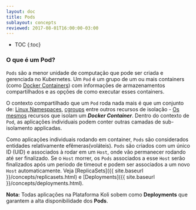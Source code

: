 ```yaml
---
layout: doc
title: Pods
sublayout: concepts
reviewed: 2017-08-01T16:00:00-03:00
---
```


* TOC
{:toc}

### O que é um Pod?

`Pods` são a menor unidade de computação que pode ser criada e gerenciada no Kubernetes. Um `Pod` é um grupo de um ou mais containers (como [Docker Containers](https://www.docker.com/what-docker)) com informações de armazenamentos compartilhados e as opções de como executar esses containers.

O contexto compartilhado que um `Pod` roda nada mais é que um conjunto de: [Linux Namespaces](https://en.wikipedia.org/wiki/Linux_namespaces), [cgroups](https://en.wikipedia.org/wiki/Cgroups) entre outros recursos de isolação - [Os mesmos](https://docs.docker.com/engine/security/security/) recursos que isolam um ___Docker Container___. Dentro do contexto de `Pod`, as aplicações individuais podem conter outras camadas de sub-isolamento applicadas.

Como aplicações individuais rodando em container, `Pods` são considerados entidades relativamente efêmeras(voláteis). `Pods` são criados com um único ID (UID) e associados à rodar em um `Host`, onde vão permanecer rodando até ser finalizado. Se o `Host` morrer, os `Pods` associados a esse `Host` serão finalizados após um periodo de timeout e podem ser associados a um novo `Host` automaticamente. Veja [ReplicaSets]({{ site.baseurl }}/concepts/replicasets.html) e [Deployments]({{ site.baseurl }}/concepts/deployments.html).

<div class="alert alert-info">
  <strong>Nota:</strong> Todas aplicações na Plataforma Koli sobem como <strong>Deployments</strong> que garantem a alta disponibilidade dos <strong>Pods</strong>.
</div> 